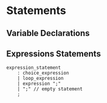# Statements

## Variable Declarations

## Expressions Statements

```grammar
expression_statement
    : choice_expression
    | loop_expression
    | expression ";"
    | ";" // empty statement
    ;
```
